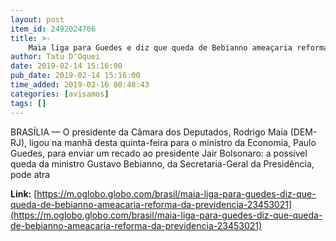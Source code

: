 ```yaml
---
layout: post
item_id: 2492024706
title: >-
    Maia liga para Guedes e diz que queda de Bebianno ameaçaria reforma da Previdência
author: Tatu D'Oquei
date: 2019-02-14 15:16:00
pub_date: 2019-02-14 15:16:00
time_added: 2019-02-16 00:48:43
categories: [avisamos]
tags: []
---
```


BRASÍLIA — O presidente da Câmara dos Deputados, Rodrigo Maia (DEM-RJ), ligou na manhã desta quinta-feira para o ministro da Economia, Paulo Guedes, para enviar um recado ao presidente Jair Bolsonaro: a possível queda da ministro Gustavo Bebianno, da Secretaria-Geral da Presidência, pode atra

**Link:** [https://m.oglobo.globo.com/brasil/maia-liga-para-guedes-diz-que-queda-de-bebianno-ameacaria-reforma-da-previdencia-23453021](https://m.oglobo.globo.com/brasil/maia-liga-para-guedes-diz-que-queda-de-bebianno-ameacaria-reforma-da-previdencia-23453021)

